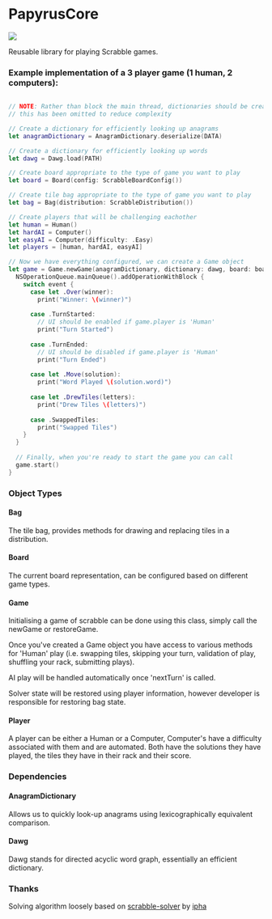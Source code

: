 # PapyrusCore
![](https://reposs.herokuapp.com/?path=ChrisAU/PapyrusCore)

Reusable library for playing Scrabble games.

### Example implementation of a 3 player game (1 human, 2 computers):

```swift

// NOTE: Rather than block the main thread, dictionaries should be created on a background thread
// this has been omitted to reduce complexity

// Create a dictionary for efficiently looking up anagrams
let anagramDictionary = AnagramDictionary.deserialize(DATA)

// Create a dictionary for efficiently looking up words
let dawg = Dawg.load(PATH)

// Create board appropriate to the type of game you want to play
let board = Board(config: ScrabbleBoardConfig())

// Create tile bag appropriate to the type of game you want to play
let bag = Bag(distribution: ScrabbleDistribution())

// Create players that will be challenging eachother
let human = Human()
let hardAI = Computer()
let easyAI = Computer(difficulty: .Easy)
let players = [human, hardAI, easyAI]

// Now we have everything configured, we can create a Game object
let game = Game.newGame(anagramDictionary, dictionary: dawg, board: board, bag: bag, players: players) { event in 
  NSOperationQueue.mainQueue().addOperationWithBlock {
    switch event {
      case let .Over(winner):
        print("Winner: \(winner)")
      
      case .TurnStarted:
        // UI should be enabled if game.player is 'Human'
        print("Turn Started")
      
      case .TurnEnded:
        // UI should be disabled if game.player is 'Human'
        print("Turn Ended")
    
      case let .Move(solution):
        print("Word Played \(solution.word)")
      
      case let .DrewTiles(letters):
        print("Drew Tiles \(letters)")
      
      case .SwappedTiles:
        print("Swapped Tiles")
    }
  }
  
  // Finally, when you're ready to start the game you can call
  game.start()
}
```

### Object Types

#### Bag
The tile bag, provides methods for drawing and replacing tiles in a distribution.

#### Board
The current board representation, can be configured based on different game types.

#### Game
Initialising a game of scrabble can be done using this class, simply call the newGame or restoreGame.

Once you've created a Game object you have access to various methods for 'Human' play (i.e. swapping tiles, skipping your turn, validation of play, shuffling your rack, submitting plays).

AI play will be handled automatically once 'nextTurn' is called.

Solver state will be restored using player information, however developer is responsible for restoring bag state.

#### Player
A player can be either a Human or a Computer, Computer's have a difficulty associated with them and are automated. Both have the solutions they have played, the tiles they have in their rack and their score.

### Dependencies

#### AnagramDictionary
Allows us to quickly look-up anagrams using lexicographically equivalent comparison.

#### Dawg
Dawg stands for directed acyclic word graph, essentially an efficient dictionary.

### Thanks

Solving algorithm loosely based on [scrabble-solver](https://github.com/ipha/scrabble-solver) by [ipha](https://github.com/ipha)
